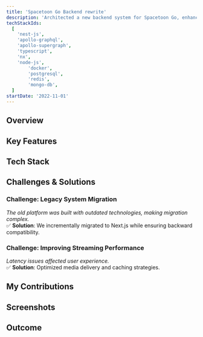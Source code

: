 ```yaml
---
title: 'Spacetoon Go Backend rewrite'
description: 'Architected a new backend system for Spacetoon Go, enhancing scalability, security, and API performance to support the next generation of the platform.'
techStackIds:
  [
    'nest-js',
    'apollo-graphql',
    'apollo-supergraph',
    'typescript',
    'nx',
    'node-js',
		'docker',
		'postgresql',
		'redis',
		'mongo-db',
  ]
startDate: '2022-11-01'
---
```


## Overview

## Key Features

## Tech Stack

## Challenges & Solutions

### Challenge: Legacy System Migration

_The old platform was built with outdated technologies, making migration complex._  
✅ **Solution**: We incrementally migrated to Next.js while ensuring backward compatibility.

### Challenge: Improving Streaming Performance

_Latency issues affected user experience._  
✅ **Solution**: Optimized media delivery and caching strategies.

## My Contributions

## Screenshots

## Outcome
